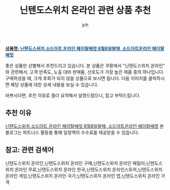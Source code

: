 ﻿---
layout: post
title: "닌텐도스위치 온라인 관련 상품 추천"
author: jch
categories: [ 가전제품 ]
tags: [닌텐도스위치 온라인,닌텐도스위치 온라인 구매,닌텐도스위치 온라인 패밀리,닌텐도스위치 온라인 무료,닌텐도스위치 온라인 한국,닌텐도스위치 온라인스토어,닌텐도스위치 온라인 게임,닌텐도스위치 온라인 국가,닌텐도스위치 온라인 앱,닌텐도스위치 온라인 가격]
image: https://static.coupangcdn.com/image/vendor_inventory/2455/b00422bf4d5209364eaa772bcac1fab938a91912ca1c6af676aad2b54331.jpg 
description: "쿠팡에서 닌텐도스위치 온라인 관련 상품으로 가장 고객 선호도가 높은 제품 중 하나입니다."
---

<a href="https://link.coupang.com/re/AFFSDP?lptag=AF7868842&pageKey=266323400&itemId=834860625&vendorItemId=5127915630&traceid=V0-153-f35453437a986c79"><b>상품명: <font color='#01579B'>닌텐도스위치 소드아트 온라인 페이탈배럿 8월8일발매, 소드아트온라인 페이탈배럿</font></b></a>

좋은 상품만 선별해서 추천드리고 있습니다.
본 상품은 쿠팡에서 "닌텐도스위치 온라인" 와 관련해서, 고객 만족도, 노출 대비 판매율, 선호도가 가장 높은 제품 중의 하나입니다.
구매하셨을 때, 크게 후회가 되지 않을 상품으로 보시면 됩니다. 
다음 이미지를 클릭하시면 해당 상품에 대한 상세 내용을 보실 수 있습니다.

바쁘시다면, 추천 이유로 좀더 요약해서 설명드렸으니, 참고 부탁드립니다.

## 추천 이유 

<a href="https://link.coupang.com/re/AFFSDP?lptag=AF7868842&pageKey=266323400&itemId=834860625&vendorItemId=5127915630&traceid=V0-153-f35453437a986c79">닌텐도스위치 소드아트 온라인 페이탈배럿 8월8일발매, 소드아트온라인 페이탈배럿</a>
본 블로그는 파트너스 활동을 통해 일정액의 수수료를 제공받을 수 있습니다.

## 참고: 관련 검색어    
닌텐도스위치 온라인,닌텐도스위치 온라인 구매,닌텐도스위치 온라인 패밀리,닌텐도스위치 온라인 무료,닌텐도스위치 온라인 한국,닌텐도스위치 온라인스토어,닌텐도스위치 온라인 게임,닌텐도스위치 온라인 국가,닌텐도스위치 온라인 앱,닌텐도스위치 온라인 가격